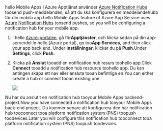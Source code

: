 <span data-ttu-id="c741f-101">hello Mobile Apps i Azure Apptjänst använder [Azure Notification Hubs] toosend push-meddelanden, så att du ska konfigurera en meddelandehubb för din mobila app.</span><span class="sxs-lookup"><span data-stu-id="c741f-101">hello Mobile Apps feature of Azure App Service uses [Azure Notification Hubs] toosend pushes, so you will be configuring a notification hub for your mobile app.</span></span>

1. <span data-ttu-id="c741f-102">I hello [Azure-portalen], gå för**Apptjänster**, och klicka sedan på din app-serverdel.</span><span class="sxs-lookup"><span data-stu-id="c741f-102">In hello [Azure portal], go too**App Services**, and then click your app back end.</span></span> <span data-ttu-id="c741f-103">Under **inställningar**, klickar du på **Push**.</span><span class="sxs-lookup"><span data-stu-id="c741f-103">Under **Settings**, click **Push**.</span></span>
2. <span data-ttu-id="c741f-104">Klicka på **Anslut** tooadd en notification hub resurs toohello app.</span><span class="sxs-lookup"><span data-stu-id="c741f-104">Click **Connect** tooadd a notification hub resource toohello app.</span></span> <span data-ttu-id="c741f-105">Du kan antingen skapa ett nav eller ansluta tooan befintliga en.</span><span class="sxs-lookup"><span data-stu-id="c741f-105">You can either create a hub or connect tooan existing one.</span></span>

    ![](./media/app-service-mobile-create-notification-hub/configure-hub-flow.png)

<span data-ttu-id="c741f-106">Nu har du anslutit en notification hub tooyour Mobile Apps backend-projekt.</span><span class="sxs-lookup"><span data-stu-id="c741f-106">Now you have connected a notification hub tooyour Mobile Apps back-end project.</span></span> <span data-ttu-id="c741f-107">Du kommer senare att konfigurera den här notification hub tooconnect tooa platform notification system (PNS) toopush toodevices.</span><span class="sxs-lookup"><span data-stu-id="c741f-107">Later you will configure this notification hub tooconnect tooa platform notification system (PNS) toopush toodevices.</span></span>

[Azure-portalen]: https://portal.azure.com/
[Azure Notification Hubs]: https://azure.microsoft.com/en-us/documentation/articles/notification-hubs-push-notification-overview/
